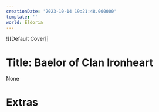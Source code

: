 ```yaml
---
creationDate: '2023-10-14 19:21:48.000000'
template: ''
world: Eldoria
---
```

![[Default Cover]]

# Title: Baelor of Clan Ironheart

None

# Extras

